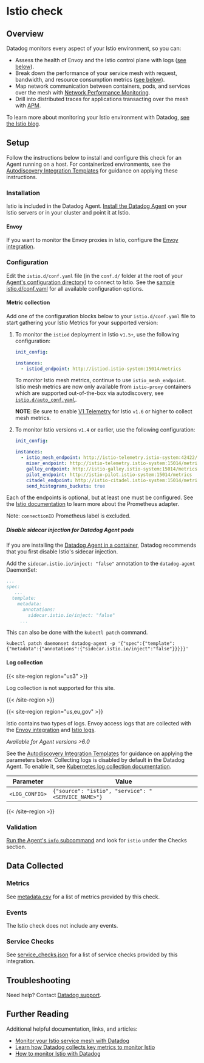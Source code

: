 # Istio check

## Overview

Datadog monitors every aspect of your Istio environment, so you can:
- Assess the health of Envoy and the Istio control plane with logs ([see below](#log-collection)).
- Break down the performance of your service mesh with request, bandwidth, and resource consumption metrics ([see below](#metrics)).
- Map network communication between containers, pods, and services over the mesh with [Network Performance Monitoring][19].
- Drill into distributed traces for applications transacting over the mesh with [APM][20].

To learn more about monitoring your Istio environment with Datadog, [see the Istio blog][21].

## Setup

Follow the instructions below to install and configure this check for an Agent running on a host. For containerized environments, see the [Autodiscovery Integration Templates][1] for guidance on applying these instructions.

### Installation

Istio is included in the Datadog Agent. [Install the Datadog Agent][2] on your Istio servers or in your cluster and point it at Istio.

#### Envoy

If you want to monitor the Envoy proxies in Istio, configure the [Envoy integration][23].

### Configuration

Edit the `istio.d/conf.yaml` file (in the `conf.d/` folder at the root of your [Agent's configuration directory][3]) to connect to Istio. See the [sample istio.d/conf.yaml][4] for all available configuration options.

#### Metric collection

Add one of the configuration blocks below to your `istio.d/conf.yaml` file to start gathering your Istio Metrics for your supported version:

1. To monitor the `istiod` deployment in Istio `v1.5+`, use the following configuration:
    
    ```yaml
    init_config:
    
    instances:
      - istiod_endpoint: http://istiod.istio-system:15014/metrics
    ```
    
   To monitor Istio mesh metrics, continue to use `istio_mesh_endpoint`. Istio mesh metrics are now only available from `istio-proxy` containers which are supported out-of-the-box via autodiscovery, see [`istio.d/auto_conf.yaml`][17].
   
   **NOTE**: Be sure to enable [V1 Telemetry][18] for Istio `v1.6` or higher to collect mesh metrics.
   
2. To monitor Istio versions `v1.4` or earlier, use the following configuration:
    ```yaml
    init_config:

    instances:
      - istio_mesh_endpoint: http://istio-telemetry.istio-system:42422/metrics
        mixer_endpoint: http://istio-telemetry.istio-system:15014/metrics
        galley_endpoint: http://istio-galley.istio-system:15014/metrics
        pilot_endpoint: http://istio-pilot.istio-system:15014/metrics
        citadel_endpoint: http://istio-citadel.istio-system:15014/metrics
        send_histograms_buckets: true
    ```

Each of the endpoints is optional, but at least one must be configured. See the [Istio documentation][5] to learn more about the Prometheus adapter.

Note: `connectionID` Prometheus label is excluded.

##### Disable sidecar injection for Datadog Agent pods

If you are installing the [Datadog Agent in a container][10], Datadog recommends that you first disable Istio's sidecar injection.

Add the `sidecar.istio.io/inject: "false"` annotation to the `datadog-agent` DaemonSet:

```yaml
...
spec:
   ...
  template:
    metadata:
      annotations:
        sidecar.istio.io/inject: "false"
     ...
```

This can also be done with the `kubectl patch` command.

```text
kubectl patch daemonset datadog-agent -p '{"spec":{"template":{"metadata":{"annotations":{"sidecar.istio.io/inject":"false"}}}}}'
```

#### Log collection

{{< site-region region="us3" >}}

Log collection is not supported for this site.

{{< /site-region >}}

{{< site-region region="us,eu,gov" >}}

Istio contains two types of logs. Envoy access logs that are collected with the [Envoy integration][12] and [Istio logs][11].

_Available for Agent versions >6.0_

See the [Autodiscovery Integration Templates][1] for guidance on applying the parameters below.
Collecting logs is disabled by default in the Datadog Agent. To enable it, see [Kubernetes log collection documentation][16].

| Parameter      | Value                                                |
| -------------- | ---------------------------------------------------- |
| `<LOG_CONFIG>` | `{"source": "istio", "service": "<SERVICE_NAME>"}` |

{{< /site-region >}}

### Validation

[Run the Agent's `info` subcommand][6] and look for `istio` under the Checks section.

## Data Collected

### Metrics

See [metadata.csv][7] for a list of metrics provided by this check.

### Events

The Istio check does not include any events.

### Service Checks

See [service_checks.json][22] for a list of service checks provided by this integration.

## Troubleshooting

Need help? Contact [Datadog support][8].

## Further Reading

Additional helpful documentation, links, and articles:

- [Monitor your Istio service mesh with Datadog][9]
- [Learn how Datadog collects key metrics to monitor Istio][14]
- [How to monitor Istio with Datadog][21]

[1]: https://docs.datadoghq.com/agent/kubernetes/integrations/
[2]: https://app.datadoghq.com/account/settings#agent
[3]: https://docs.datadoghq.com/agent/guide/agent-configuration-files/#agent-configuration-directory
[4]: https://github.com/DataDog/integrations-core/blob/master/istio/datadog_checks/istio/data/conf.yaml.example
[5]: https://istio.io/docs/tasks/telemetry/metrics/querying-metrics
[6]: https://docs.datadoghq.com/agent/guide/agent-commands/#agent-status-and-information
[7]: https://github.com/DataDog/integrations-core/blob/master/istio/metadata.csv
[8]: https://docs.datadoghq.com/help/
[9]: https://www.datadoghq.com/blog/monitor-istio-with-datadog
[10]: https://docs.datadoghq.com/agent/kubernetes/
[11]: https://istio.io/docs/tasks/telemetry/logs/collecting-logs/
[12]: https://docs.datadoghq.com/integrations/envoy/#log-collection
[13]: https://docs.datadoghq.com/agent/guide/agent-commands/#start-stop-and-restart-the-agent
[14]: https://www.datadoghq.com/blog/istio-metrics/
[15]: https://docs.datadoghq.com/agent/guide/integration-management/#install
[16]: https://docs.datadoghq.com/agent/kubernetes/log/
[17]: https://github.com/DataDog/integrations-core/blob/master/istio/datadog_checks/istio/data/auto_conf.yaml
[18]: https://istio.io/v1.1/docs/tasks/telemetry/
[19]: https://www.datadoghq.com/blog/monitor-istio-with-npm/
[20]: https://docs.datadoghq.com/tracing/setup_overview/proxy_setup/?tab=istio
[21]: https://www.datadoghq.com/blog/istio-datadog/
[22]: https://github.com/DataDog/integrations-core/blob/master/istio/assets/service_checks.json
[23]: https://github.com/DataDog/integrations-core/tree/master/envoy#istio